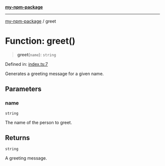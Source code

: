 [**my-npm-package**](../README.md)

***

[my-npm-package](../globals.md) / greet

# Function: greet()

> **greet**(`name`): `string`

Defined in: [index.ts:7](https://github.com/The-Node-Forge/npm-template/blob/b0e9e0b04f0a7c01c4358b36bebab6db0245c199/src/index.ts#L7)

Generates a greeting message for a given name.

## Parameters

### name

`string`

The name of the person to greet.

## Returns

`string`

A greeting message.
